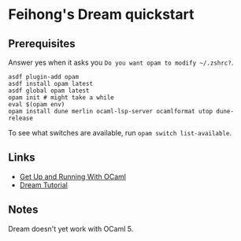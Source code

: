 # Feihong's Dream quickstart

## Prerequisites

Answer yes when it asks you `Do you want opam to modify ~/.zshrc?`.

    asdf plugin-add opam
    asdf install opam latest
    asdf global opam latest
    opam init # might take a while
    eval $(opam env)
    opam install dune merlin ocaml-lsp-server ocamlformat utop dune-release

To see what switches are available, run `opam switch list-available`.

## Links

- [Get Up and Running With OCaml](https://ocaml.org/docs/up-and-running)
- [Dream Tutorial](https://github.com/aantron/dream/tree/master/example#readme)

## Notes

Dream doesn't yet work with OCaml 5.
